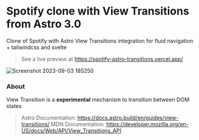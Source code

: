 # Spotify clone with View Transitions from Astro 3.0

Clone of Spotify with Astro View Transitions integration for fluid navigation + tailwindcss and svelte
> See a live preview at https://spotify-astro-transitions.vercel.app/

![Screenshot 2023-09-03 185250](https://github.com/igorm84/spotify-astro-transitions/assets/16727448/6cfdd5f6-d3d0-44ae-8798-ad608699fadf)



### About

View Transition is a **experimental** mechanism to transition between DOM states

> Astro Documentation: https://docs.astro.build/en/guides/view-transitions/
> MDN Documentation: https://developer.mozilla.org/en-US/docs/Web/API/View_Transitions_API
